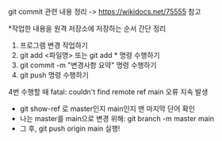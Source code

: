 git commit 관련 내용 정리
-> https://wikidocs.net/75555 참고

*작업한 내용을 원격 저장소에 저장하는 순서 간단 정리
1. 프로그램 변경 작업하기
2. git add <파일명> 또는 git add * 명령 수행하기
3. git commit -m "변경사항 요약" 명령 수행하기
4. git push 명령 수행하기

4번 수행할 때 fatal: couldn't find remote ref main 오류 지속 발생
- git show-ref 로 master인지 main인지 맨 마지막 단어 확인
- 나는 master를 main으로 변경 위해: git branch -m master main
- 그 후, git push origin main 실행!
